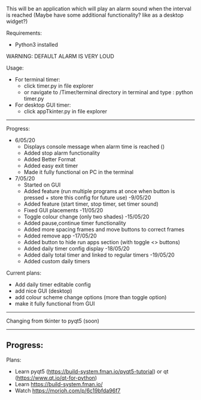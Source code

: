 This will be an application which will play an alarm sound when the interval is reached
(Maybe have some additional functionality? like as a desktop widget?)

Requirements: 
- Python3 installed

WARNING: DEFAULT ALARM IS VERY LOUD

Usage:
- For terminal timer:
    - click timer.py in file explorer
    - or navigate to /Timer/terminal directory in terminal and type : python timer.py 
- For desktop GUI timer:
    - click appTkinter.py in file explorer

-----------------------------------------------------------------

Progress: 
- 6/05/20
    - Displays console message when alarm time is reached ()
    - Added stop alarm functionality
    - Added Better Format 
    - Added easy exit timer
    - Made it fully functional on PC in the terminal
- 7/05/20
    - Started on GUI
    - Added feature (run multiple programs at once when button is pressed + store this config for future use)
-9/05/20
    - Added feature (start timer, stop timer, set timer sound)
    - Fixed GUI placements
-11/05/20
    - Toggle colour change (only two shades)
-15/05/20
    - Added pause,continue timer functionality
    - Added more spacing frames and move buttons to correct frames
    - Added remove app
-17/05/20
    - Added button to hide run apps section (with toggle <> buttons)
    - Added daily timer config display
-18/05/20 
    - Added daily total timer and linked to regular timers
-19/05/20
    - Added custom daily timers



Current plans:
- Add daily timer editable config
- add nice GUI (desktop)
- add colour scheme change options (more than toggle option)
- make it fully functional from GUI
---------------------------------------------------------------------

Changing from tkinter to pyqt5 (soon)

---------------------------------------------------------------------
Progress:
-

Plans:
- Learn pyqt5 (https://build-system.fman.io/pyqt5-tutorial) or qt (https://www.qt.io/qt-for-python)
- Learn https://build-system.fman.io/
- Watch https://morioh.com/p/6c19bfda96f7